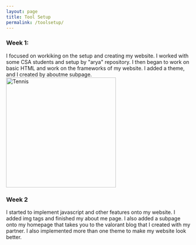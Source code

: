 ```yaml
---
layout: page
title: Tool Setup
permalink: /toolsetup/
---
```



<h3>Week 1:</h3>
I focused on workiking on the setup and creating my website. I worked with some CSA students and setup by "arya" repository. I then began to work on basic HTML and work on the frameworks of my website. I added a theme, and I created by aboutme subpage.

<img src="{{site.baseurl}}/images/menshawn.png" alt="Tennis" width="" height="300">


<h3>Week 2</h3>
I started to implement javascript and other features onto my website. I added img tags and finished my about me page. I also added a subpage onto my homepage that takes you to the valorant blog that I created with my partner. I also implemented more than one theme to make my website look better. 



